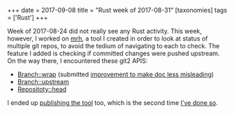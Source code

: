 +++
date = 2017-09-08
title = "Rust week of 2017-08-31"
[taxonomies]
tags = ['Rust']
+++

Week of 2017-08-24 did not really see any Rust activity. This week,
however, I worked on [mrh], a tool I created in order to look at status
of multiple git repos, to avoid the tedium of navigating to each to
check. The feature I added is checking if committed changes were pushed
upstream. On the way there, I encountered these git2 APIS:

-   [Branch::wrap] (submitted [improvement to make doc less misleading])
-   [Branch::upstream]
-   [Repositoty::head]

I ended up [publishing the tool] too, which is the second time [I've
done so].

  [mrh]: https://github.com/tshepang/mrh
  [Branch::wrap]: https://docs.rs/git2/0.6.8/git2/struct.Branch.html#method.wrap
  [improvement to make doc less misleading]: https://github.com/alexcrichton/git2-rs/pull/246
  [Branch::upstream]: https://docs.rs/git2/0.6.8/git2/struct.Branch.html#method.upstream
  [Repositoty::head]: https://docs.rs/git2/0.6.8/git2/struct.Repository.html#method.head
  [publishing the tool]: https://crates.io/crates/mrh
  [I've done so]: https://crates.io/crates/weeks-from-now

